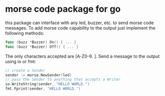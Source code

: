 # morse code package for go
this package can interface with any led, buzzer, etc. to send morse code
messages.  To add morse code capability to the output just implement the
following methods:

``` go
func (buzz *Buzzer) On() { ... }
func (buzz *Buzzer) Off() { ... }
```

The only characters accepted are [A-Z0-9. ].
Send a message to the output using io or fmt:
```go
// create a Sender
sender := morse.NewSender(led)
// pass the Sender to anything that accepts a Writer
io.WriteString(sender, "HELLO WORLD.")
fmt.Fprint(sender, "HELLO WORLD.")
```
